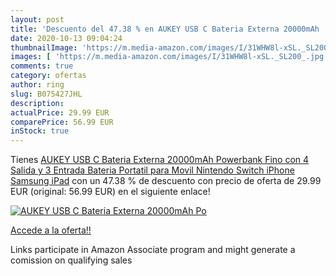 ```yaml
---
layout: post
title: 'Descuento del 47.38 % en AUKEY USB C Bateria Externa 20000mAh  Po'
date: 2020-10-13 09:04:24
thumbnailImage: 'https://m.media-amazon.com/images/I/31WHW8l-xSL._SL200_.jpg'
images: [ 'https://m.media-amazon.com/images/I/31WHW8l-xSL._SL200_.jpg' ]
comments: true
category: ofertas
author: ring
slug: B075427JHL
description:
actualPrice: 29.99 EUR
comparePrice: 56.99 EUR
inStock: true
---
```


Tienes [AUKEY USB C Bateria Externa 20000mAh  Powerbank Fino con 4 Salida y 3 Entrada  Bateria Portatil para Movil  Nintendo Switch  iPhone  Samsung  iPad](https://www.amazon.es/dp/B075427JHL/?tag=tolees-21) con un 47.38 % de descuento con precio de oferta de 29.99 EUR (original: 56.99 EUR) en el siguiente enlace!

[![AUKEY USB C Bateria Externa 20000mAh  Po](https://m.media-amazon.com/images/I/31WHW8l-xSL._SL200_.jpg)](https://www.amazon.es/dp/B075427JHL/?tag=tolees-21)

[Accede a la oferta!!](https://www.amazon.es/dp/B075427JHL/?tag=tolees-21)

Links participate in Amazon Associate program and might generate a comission on qualifying sales


